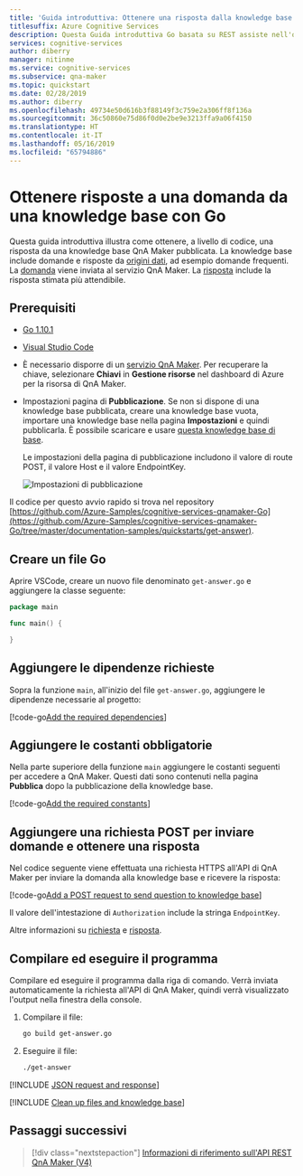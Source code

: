 ```yaml
---
title: 'Guida introduttiva: Ottenere una risposta dalla knowledge base in REST, Go - QnA Maker'
titlesuffix: Azure Cognitive Services
description: Questa Guida introduttiva Go basata su REST assiste nell'ottenimento di una risposta da una knowledge base a livello di codice.
services: cognitive-services
author: diberry
manager: nitinme
ms.service: cognitive-services
ms.subservice: qna-maker
ms.topic: quickstart
ms.date: 02/28/2019
ms.author: diberry
ms.openlocfilehash: 49734e50d616b3f88149f3c759e2a306ff8f136a
ms.sourcegitcommit: 36c50860e75d86f0d0e2be9e3213ffa9a06f4150
ms.translationtype: HT
ms.contentlocale: it-IT
ms.lasthandoff: 05/16/2019
ms.locfileid: "65794886"
---
```

# <a name="get-answers-to-a-question-from-a-knowledge-base-with-go"></a>Ottenere risposte a una domanda da una knowledge base con Go

Questa guida introduttiva illustra come ottenere, a livello di codice, una risposta da una knowledge base QnA Maker pubblicata. La knowledge base include domande e risposte da [origini dati](../Concepts/data-sources-supported.md), ad esempio domande frequenti. La [domanda](../how-to/metadata-generateanswer-usage.md#generateanswer-request-configuration) viene inviata al servizio QnA Maker. La [risposta](../how-to/metadata-generateanswer-usage.md#generateanswer-response-properties) include la risposta stimata più attendibile. 

## <a name="prerequisites"></a>Prerequisiti

* [Go 1.10.1](https://golang.org/dl/)
* [Visual Studio Code](https://code.visualstudio.com/)
* È necessario disporre di un [servizio QnA Maker](../How-To/set-up-qnamaker-service-azure.md). Per recuperare la chiave, selezionare **Chiavi** in **Gestione risorse** nel dashboard di Azure per la risorsa di QnA Maker. 
* Impostazioni pagina di **Pubblicazione**. Se non si dispone di una knowledge base pubblicata, creare una knowledge base vuota, importare una knowledge base nella pagina **Impostazioni** e quindi pubblicarla. È possibile scaricare e usare [questa knowledge base di base](https://github.com/Azure-Samples/cognitive-services-sample-data-files/blob/master/qna-maker/knowledge-bases/basic-kb.tsv). 

    Le impostazioni della pagina di pubblicazione includono il valore di route POST, il valore Host e il valore EndpointKey. 

    ![Impostazioni di pubblicazione](../media/qnamaker-quickstart-get-answer/publish-settings.png)

Il codice per questo avvio rapido si trova nel repository [https://github.com/Azure-Samples/cognitive-services-qnamaker-Go](https://github.com/Azure-Samples/cognitive-services-qnamaker-Go/tree/master/documentation-samples/quickstarts/get-answer). 

## <a name="create-a-go-file"></a>Creare un file Go

Aprire VSCode, creare un nuovo file denominato `get-answer.go` e aggiungere la classe seguente:

```Go
package main

func main() {

}
```

## <a name="add-the-required-dependencies"></a>Aggiungere le dipendenze richieste

Sopra la funzione `main`, all'inizio del file `get-answer.go`, aggiungere le dipendenze necessarie al progetto:

[!code-go[Add the required dependencies](~/samples-qnamaker-go/documentation-samples/quickstarts/get-answer/get-answer.go?range=3-9 "Add the required dependencies")]

## <a name="add-the-required-constants"></a>Aggiungere le costanti obbligatorie

Nella parte superiore della funzione `main` aggiungere le costanti seguenti per accedere a QnA Maker. Questi dati sono contenuti nella pagina **Pubblica** dopo la pubblicazione della knowledge base. 

[!code-go[Add the required constants](~/samples-qnamaker-go/documentation-samples/quickstarts/get-answer/get-answer.go?range=17-33 "Add the required constants")]

## <a name="add-a-post-request-to-send-question-and-get-answer"></a>Aggiungere una richiesta POST per inviare domande e ottenere una risposta

Nel codice seguente viene effettuata una richiesta HTTPS all'API di QnA Maker per inviare la domanda alla knowledge base e ricevere la risposta:

[!code-go[Add a POST request to send question to knowledge base](~/samples-qnamaker-go/documentation-samples/quickstarts/get-answer/get-answer.go?range=35-48 "Add a POST request to send question to knowledge base")]

Il valore dell'intestazione di `Authorization` include la stringa `EndpointKey`. 

Altre informazioni su [richiesta](../how-to/metadata-generateanswer-usage.md#generateanswer-request) e [risposta](../how-to/metadata-generateanswer-usage.md#generateanswer-response).

## <a name="build-and-run-the-program"></a>Compilare ed eseguire il programma

Compilare ed eseguire il programma dalla riga di comando. Verrà inviata automaticamente la richiesta all'API di QnA Maker, quindi verrà visualizzato l'output nella finestra della console.

1. Compilare il file:

    ```bash
    go build get-answer.go
    ```

1. Eseguire il file:

    ```bash
    ./get-answer
    ```

[!INCLUDE [JSON request and response](../../../../includes/cognitive-services-qnamaker-quickstart-get-answer-json.md)] 


[!INCLUDE [Clean up files and knowledge base](../../../../includes/cognitive-services-qnamaker-quickstart-cleanup-resources.md)] 

## <a name="next-steps"></a>Passaggi successivi

> [!div class="nextstepaction"]
> [Informazioni di riferimento sull'API REST QnA Maker (V4)](https://go.microsoft.com/fwlink/?linkid=2092179)
